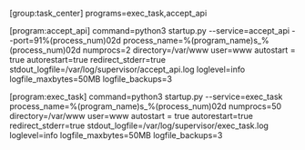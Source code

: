 [group:task_center]
programs=exec_task,accept_api

[program:accept_api]
command=python3 startup.py --service=accept_api --port=91%(process_num)02d
process_name=%(program_name)s_%(process_num)02d
numprocs=2
directory=/var/www
user=www
autostart = true
autorestart=true
redirect_stderr=true
stdout_logfile=/var/log/supervisor/accept_api.log
loglevel=info
logfile_maxbytes=50MB
logfile_backups=3


[program:exec_task]
command=python3 startup.py --service=exec_task
process_name=%(program_name)s_%(process_num)02d
numprocs=50
directory=/var/www
user=www
autostart = true
autorestart=true
redirect_stderr=true
stdout_logfile=/var/log/supervisor/exec_task.log
loglevel=info
logfile_maxbytes=50MB
logfile_backups=3